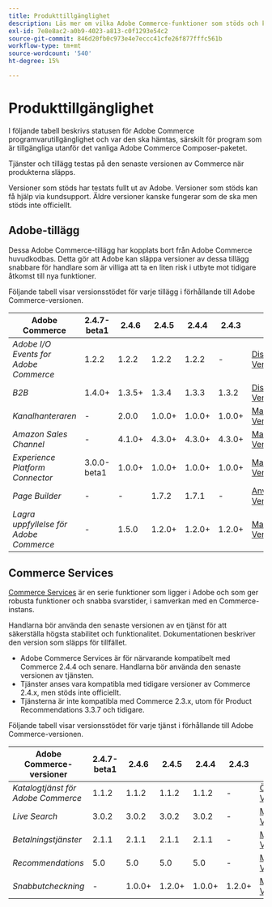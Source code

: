 ```yaml
---
title: Produkttillgänglighet
description: Läs mer om vilka Adobe Commerce-funktioner som stöds och kontrollera om de är kompatibla med vissa Adobe Commerce-utgåvor.
exl-id: 7e8e8ac2-a0b9-4023-a813-c0f1293e54c2
source-git-commit: 846d20fb0c973e4e7eccc41cfe26f877fffc561b
workflow-type: tm+mt
source-wordcount: '540'
ht-degree: 15%

---
```


# Produkttillgänglighet

I följande tabell beskrivs statusen för Adobe Commerce programvarutillgänglighet och var den ska hämtas, särskilt för program som är tillgängliga utanför det vanliga Adobe Commerce Composer-paketet.

Tjänster och tillägg testas på den senaste versionen av Commerce när produkterna släpps.

Versioner som stöds har testats fullt ut av Adobe. Versioner som stöds kan få hjälp via kundsupport. Äldre versioner kanske fungerar som de ska men stöds inte officiellt.

## Adobe-tillägg

Dessa Adobe Commerce-tillägg har kopplats bort från Adobe Commerce huvudkodbas. Detta gör att Adobe kan släppa versioner av dessa tillägg snabbare för handlare som är villiga att ta en liten risk i utbyte mot tidigare åtkomst till nya funktioner.

Följande tabell visar versionsstödet för varje tillägg i förhållande till Adobe Commerce-versionen.

| **Adobe Commerce** | 2.4.7-beta1 | 2.4.6 | 2.4.5 | 2.4.4 | 2.4.3 |                                                                                                                                                                                                                                          |
|----------------------------------------|-------------|--------|--------|--------|--------|------------------------------------------------------------------------------------------------------------------------------------------------------------------------------------------------------------------------------------------|
| _Adobe I/O Events for Adobe Commerce_ | 1.2.2 | 1.2.2 | 1.2.2 | 1.2.2 | - | [Disposition](https://developer.adobe.com/commerce/events/get-started/installation/) <br/>[Versionsinformation](https://developer.adobe.com/commerce/events/get-started/release-notes/) |
| _B2B_ | 1.4.0+ | 1.3.5+ | 1.3.4 | 1.3.3 | 1.3.2 | [Disposition](https://experienceleague.adobe.com/docs/commerce-admin/b2b/install.html) <br/> [Versionsinformation](https://experienceleague.adobe.com/docs/commerce-admin/b2b/release-notes.html) |
| _Kanalhanteraren_ | - | 2.0.0 | 1.0.0+ | 1.0.0+ | 1.0.0+ | [Marketplace](https://commercemarketplace.adobe.com/magento-channel-manager.html)<br/> [Versionsinformation](https://experienceleague.adobe.com/docs/commerce-channels/channel-manager/release-notes.html) |
| _Amazon Sales Channel_ | - | 4.1.0+ | 4.3.0+ | 4.3.0+ | 4.3.0+ | [Marketplace](https://commercemarketplace.adobe.com/magento-module-amazon.html)<br/> [Versionsinformation](https://experienceleague.adobe.com/docs/commerce-channels/amazon/release-notes.html) |
| _Experience Platform Connector_ | 3.0.0-beta1 | 1.0.0+ | 1.0.0+ | 1.0.0+ | 1.0.0+ | [Marketplace](https://commercemarketplace.adobe.com/magento-experience-platform-connector.html)<br/>[Versionsinformation](https://experienceleague.adobe.com/docs/commerce-merchant-services/experience-platform-connector/release-notes.html) |
| _Page Builder_ | - | - | 1.7.2 | 1.7.1 | - | [Användarhandbok](https://experienceleague.adobe.com/docs/commerce-admin/page-builder/guide-overview.html)<br/> [Versionsinformation](https://experienceleague.adobe.com/docs/commerce-admin/page-builder/release-notes.html) |              |
| _Lagra uppfyllelse för Adobe Commerce_ | - | 1.5.0 | 1.2.0+ | 1.2.0+ | 1.2.0+ | [Marketplace](https://commercemarketplace.adobe.com/store-fulfillment-magento-walmart.html)<br/> [Versionsinformation](https://experienceleague.adobe.com/docs/commerce-merchant-services/store-fulfillment/release-notes.html) |

## Commerce Services

[Commerce Services](https://experienceleague.adobe.com/docs/commerce-merchant-services/user-guides/home.html) är en serie funktioner som ligger i Adobe och som ger robusta funktioner och snabba svarstider, i samverkan med en Commerce-instans.

Handlarna bör använda den senaste versionen av en tjänst för att säkerställa högsta stabilitet och funktionalitet. Dokumentationen beskriver den version som släpps för tillfället.

* Adobe Commerce Services är för närvarande kompatibelt med Commerce 2.4.4 och senare. Handlarna bör använda den senaste versionen av tjänsten.
* Tjänster anses vara kompatibla med tidigare versioner av Commerce 2.4.x, men stöds inte officiellt.
* Tjänsterna är inte kompatibla med Commerce 2.3.x, utom för Product Recommendations 3.3.7 och tidigare.

Följande tabell visar versionsstödet för varje tjänst i förhållande till Adobe Commerce-versionen.

| **Adobe Commerce-versioner** | 2.4.7-beta1 | 2.4.6 | 2.4.5 | 2.4.4 | 2.4.3 |                                                                                                                                                                                                                                                |
|--------------------------------------|-------------|--------|--------|--------|--------|------------------------------------------------------------------------------------------------------------------------------------------------------------------------------------------------------------------------------------------------|
| _Katalogtjänst för Adobe Commerce_ | 1.1.2 | 1.1.2 | 1.1.2 | 1.1.2 | - | [Ökning](https://experienceleague.adobe.com/docs/commerce-merchant-services/catalog-service/guide-overview.html)<br/> [Versionsinformation](https://experienceleague.adobe.com/docs/commerce-merchant-services/catalog-service/release-notes.html) |
| _Live Search_ | 3.0.2 | 3.0.2 | 3.0.2 | 3.0.2 | - | [Marketplace](https://commercemarketplace.adobe.com/magento-live-search.html)<br/>[Versionsinformation](https://experienceleague.adobe.com/docs/commerce-merchant-services/live-search/release-notes.html) |
| _Betalningstjänster_ | 2.1.1 | 2.1.1 | 2.1.1 | 2.1.1 | - | [Marketplace](https://commercemarketplace.adobe.com/magento-payment-services.html)<br/> [Versionsinformation](https://experienceleague.adobe.com/docs/commerce-merchant-services/payment-services/release-notes.html) |
| _Recommendations_ | 5.0 | 5.0 | 5.0 | 5.0 | - | [Marketplace](https://commercemarketplace.adobe.com/magento-product-recommendations.html)<br/> [Versionsinformation](https://experienceleague.adobe.com/docs/commerce-merchant-services/product-recommendations/release-notes.html) |
| _Snabbutcheckning_ | - | 1.0.0+ | 1.2.0+ | 1.0.0+ | 1.2.0+ | [Marketplace](https://commercemarketplace.adobe.com/magento-quick-checkout.html)<br/> [Versionsinformation](https://experienceleague.adobe.com/docs/commerce-merchant-services/product-recommendations/release-notes.html) |
